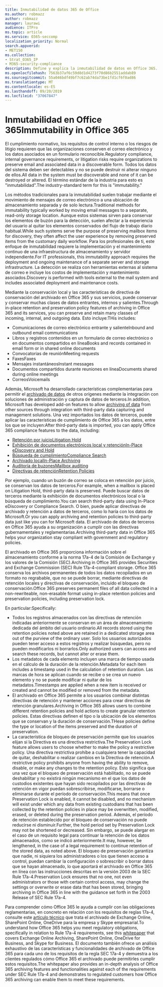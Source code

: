 ```yaml
---
title: Inmutabilidad de datos 365 de Office
ms.author: robmazz
author: robmazz
manager: laurawi
audience: ITPro
ms.topic: article
ms.service: O365-seccomp
localization_priority: Normal
search.appverid:
- MET150
ms.collection:
- Strat_O365_IP
- M365-security-compliance
description: Define y explica la inmutabilidad de datos en Office 365.
ms.openlocfilehash: 7563b37af6c59d8d1d4273f70d86b2551addab89
ms.sourcegitcommit: 55a046bdf49bf7c62ab74da73be1fd1cf6f0ad86
ms.translationtype: MT
ms.contentlocale: es-ES
ms.lasthandoff: 09/20/2019
ms.locfileid: "37067847"
---
```

# <a name="immutability-in-office-365"></a><span data-ttu-id="df9b6-103">Inmutabilidad en Office 365</span><span class="sxs-lookup"><span data-stu-id="df9b6-103">Immutability in Office 365</span></span>

<span data-ttu-id="df9b6-104">El cumplimiento normativo, los requisitos de control interno o los riesgos de litigio requieren que las organizaciones conserven el correo electrónico y los datos asociados en un formulario reconocible.</span><span class="sxs-lookup"><span data-stu-id="df9b6-104">Regulatory compliance, internal governance requirements, or litigation risks require organizations to preserve email and associated data in a discoverable form.</span></span> <span data-ttu-id="df9b6-105">Todos los datos del sistema deben ser detectables y no se puede destruir ni alterar ninguno de ellos.</span><span class="sxs-lookup"><span data-stu-id="df9b6-105">All data in the system must be discoverable and none of it can be destroyed or altered.</span></span> <span data-ttu-id="df9b6-106">El término estándar de la industria para esto es "inmutabilidad".</span><span class="sxs-lookup"><span data-stu-id="df9b6-106">The industry-standard term for this is "immutability."</span></span>

<span data-ttu-id="df9b6-107">Los métodos tradicionales para la inmutabilidad suelen trabajar mediante el movimiento de mensajes de correo electrónico a una ubicación de almacenamiento separada y de solo lectura.</span><span class="sxs-lookup"><span data-stu-id="df9b6-107">Traditional methods for immutability typically worked by moving email messages to a separate, read-only storage location.</span></span> <span data-ttu-id="df9b6-108">Aunque estos sistemas sirven para conservar los elementos de buzón para la detección, suelen afectar a la experiencia del usuario al quitar los elementos conservados del flujo de trabajo diario habitual.</span><span class="sxs-lookup"><span data-stu-id="df9b6-108">While such systems serve the purpose of preserving mailbox items for discovery, they often affect the user experience by removing preserved items from the customary daily workflow.</span></span> <span data-ttu-id="df9b6-109">Para los profesionales de ti, este enfoque de inmutabilidad requiere la implementación y el mantenimiento continuo de una infraestructura de almacenamiento y servidor independiente.</span><span class="sxs-lookup"><span data-stu-id="df9b6-109">For IT professionals, this immutability approach requires the deployment and ongoing maintenance of a separate server and storage infrastructure.</span></span> <span data-ttu-id="df9b6-110">La detección se realiza con herramientas externas al sistema de correo e incluye los costos de implementación y mantenimiento asociados.</span><span class="sxs-lookup"><span data-stu-id="df9b6-110">Discovery is performed with tools external to the mail system and includes associated deployment and maintenance costs.</span></span>

<span data-ttu-id="df9b6-111">Mediante la conservación local y las características de directiva de conservación del archivado en Office 365 y sus servicios, puede conservar y conservar muchas clases de datos entrantes, internos y salientes.</span><span class="sxs-lookup"><span data-stu-id="df9b6-111">Through in-place retention and preservation policy features of archiving in Office 365 and its services, you can preserve and retain many classes of incoming, internal, and outgoing data.</span></span> <span data-ttu-id="df9b6-112">Esto incluye:</span><span class="sxs-lookup"><span data-stu-id="df9b6-112">THis includes:</span></span>

- <span data-ttu-id="df9b6-113">Comunicaciones de correo electrónico entrante y saliente</span><span class="sxs-lookup"><span data-stu-id="df9b6-113">Inbound and outbound email communications</span></span>
- <span data-ttu-id="df9b6-114">Libros y registros contenidos en un formulario de correo electrónico o en documentos compartidos en línea</span><span class="sxs-lookup"><span data-stu-id="df9b6-114">Books and records contained in email form or in shared online documents</span></span>
- <span data-ttu-id="df9b6-115">Convocatorias de reunión</span><span class="sxs-lookup"><span data-stu-id="df9b6-115">Meeting requests</span></span>
- <span data-ttu-id="df9b6-116">Faxes</span><span class="sxs-lookup"><span data-stu-id="df9b6-116">Faxes</span></span>
- <span data-ttu-id="df9b6-117">Mensajes instantáneos</span><span class="sxs-lookup"><span data-stu-id="df9b6-117">Instant messages</span></span>
- <span data-ttu-id="df9b6-118">Documentos compartidos durante reuniones en línea</span><span class="sxs-lookup"><span data-stu-id="df9b6-118">Documents shared during online meetings</span></span>
- <span data-ttu-id="df9b6-119">Correos</span><span class="sxs-lookup"><span data-stu-id="df9b6-119">Voicemails</span></span>

<span data-ttu-id="df9b6-120">Además, Microsoft ha desarrollado características complementarias para permitir el [archivado de datos](https://support.office.com/article/Archiving-third-party-data-in-Office-365-0ce338d5-3666-4a18-86ab-c6910ff408cc) de otros orígenes mediante la integración con soluciones de administración y captura de datos de terceros.</span><span class="sxs-lookup"><span data-stu-id="df9b6-120">In addition, Microsoft has developed add-on features to allow [archiving of data](https://support.office.com/article/Archiving-third-party-data-in-Office-365-0ce338d5-3666-4a18-86ab-c6910ff408cc) from other sources through integration with third-party data capturing and management solutions.</span></span> <span data-ttu-id="df9b6-121">Una vez importados los datos de terceros, puede aplicar las características de cumplimiento de Office 365 a los datos, entre los que se incluyen:</span><span class="sxs-lookup"><span data-stu-id="df9b6-121">After third-party data is imported, you can apply Office 365 compliance features to the data, including:</span></span>

- [<span data-ttu-id="df9b6-122">Retención por juicio</span><span class="sxs-lookup"><span data-stu-id="df9b6-122">Litigation Hold</span></span>](/microsoft365/compliance/create-a-litigation-hold.md)
- [<span data-ttu-id="df9b6-123">Exhibición de documentos electrónicos local y retención</span><span class="sxs-lookup"><span data-stu-id="df9b6-123">In-Place eDiscovery and Hold</span></span>](/microsoft365/compliance/manage-legal-investigations.md)
- [<span data-ttu-id="df9b6-124">Búsqueda de cumplimiento</span><span class="sxs-lookup"><span data-stu-id="df9b6-124">Compliance Search</span></span>](/microsoft365/compliance/search-for-content.md)
- [<span data-ttu-id="df9b6-125">Archivado local</span><span class="sxs-lookup"><span data-stu-id="df9b6-125">In-Place Archiving</span></span>](/microsoft365/compliance/enable-archive-mailboxes.md)
- [<span data-ttu-id="df9b6-126">Auditoría de buzones</span><span class="sxs-lookup"><span data-stu-id="df9b6-126">Mailbox auditing</span></span>](/microsoft365/compliance/enable-mailbox-auditing.md)
- [<span data-ttu-id="df9b6-127">Directivas de retención</span><span class="sxs-lookup"><span data-stu-id="df9b6-127">Retention Policies</span></span>](/microsoft365/compliance/retention-policies.md)

<span data-ttu-id="df9b6-128">Por ejemplo, cuando un buzón de correo se coloca en retención por juicio, se conservan los datos de terceros.</span><span class="sxs-lookup"><span data-stu-id="df9b6-128">For example, when a mailbox is placed on Litigation Hold, third-party data is preserved.</span></span> <span data-ttu-id="df9b6-129">Puede buscar datos de terceros mediante la exhibición de documentos electrónicos local o la búsqueda de cumplimiento.</span><span class="sxs-lookup"><span data-stu-id="df9b6-129">You can search third-party data using In-Place eDiscovery or Compliance Search.</span></span> <span data-ttu-id="df9b6-130">O bien, puede aplicar directivas de archivado y retención a datos de terceros, como lo haría con los datos de Microsoft.</span><span class="sxs-lookup"><span data-stu-id="df9b6-130">Or you can apply archiving and retention policies to third-party data just like you can for Microsoft data.</span></span> <span data-ttu-id="df9b6-131">El archivado de datos de terceros en Office 365 ayuda a su organización a cumplir con las directivas gubernamentales y reglamentarias.</span><span class="sxs-lookup"><span data-stu-id="df9b6-131">Archiving third-party data in Office 365 helps your organization stay compliant with government and regulatory policies.</span></span>

<span data-ttu-id="df9b6-132">El archivado en Office 365 proporciona información sobre el almacenamiento conforme a la norma 17a-4 de la Comisión de Exchange y los valores de la Comisión (SEC).</span><span class="sxs-lookup"><span data-stu-id="df9b6-132">Archiving in Office 365 provides Securities and Exchange Commission (SEC) Rule 17a-4-compliant storage.</span></span> <span data-ttu-id="df9b6-133">Office 365 conserva los archivos permanentes de todos los datos recopilados en un formato no regrabable, que no se puede borrar, mediante directivas de retención locales y directivas de conservación, incluido el bloqueo de conservación.</span><span class="sxs-lookup"><span data-stu-id="df9b6-133">Office 365 preserves permanent files of all data collected in a non-rewriteable, non-erasable format using in-place retention policies and preservation policies, including preservation lock.</span></span>

<span data-ttu-id="df9b6-134">En particular:</span><span class="sxs-lookup"><span data-stu-id="df9b6-134">Specifically:</span></span>

- <span data-ttu-id="df9b6-135">Todos los registros almacenados con las directivas de retención indicadas anteriormente se conservan en un área de almacenamiento dedicada del ámbito del usuario ordinario.</span><span class="sxs-lookup"><span data-stu-id="df9b6-135">All records stored using the retention policies noted above are retained in a dedicated storage area out of the purview of the ordinary user.</span></span> <span data-ttu-id="df9b6-136">Solo los usuarios autorizados pueden tener acceso a estos registros y realizar búsquedas, pero no pueden modificarlos ni borrarlos.</span><span class="sxs-lookup"><span data-stu-id="df9b6-136">Only authorized users can access and search these records, but cannot alter or erase them.</span></span>
- <span data-ttu-id="df9b6-137">Los metadatos de cada elemento incluyen una marca de tiempo usada en el cálculo de la duración de la retención.</span><span class="sxs-lookup"><span data-stu-id="df9b6-137">Metadata for each item includes a timestamp used in the calculation of retention duration.</span></span> <span data-ttu-id="df9b6-138">Las marcas de hora se aplican cuando se recibe o se crea un nuevo elemento y no se puede modificar ni quitar de los metadatos.</span><span class="sxs-lookup"><span data-stu-id="df9b6-138">Timestamps are applied when a new item is received or created and cannot be modified or removed from the metadata.</span></span>
- <span data-ttu-id="df9b6-139">El archivado en Office 365 permite a los usuarios combinar distintas directivas de retención y mantener acciones para crear directivas de retención granulares.</span><span class="sxs-lookup"><span data-stu-id="df9b6-139">Archiving in Office 365 allows users to combine different retention policies and hold actions to create granular retention policies.</span></span> <span data-ttu-id="df9b6-140">Estas directivas definen el tipo o la ubicación de los elementos que se conservan y la duración de conservación.</span><span class="sxs-lookup"><span data-stu-id="df9b6-140">THese policies define the type or location of the items preserved and the duration of preservation.</span></span>
- <span data-ttu-id="df9b6-141">La característica de bloqueo de preservación permite que los usuarios elijan si la Directiva es una directiva restrictiva.</span><span class="sxs-lookup"><span data-stu-id="df9b6-141">The Preservation Lock feature allows users to choose whether to make the policy a restrictive policy.</span></span> <span data-ttu-id="df9b6-142">Una directiva restrictiva prohíbe a cualquiera tener la capacidad de quitar, deshabilitar o realizar cambios en la Directiva de retención.</span><span class="sxs-lookup"><span data-stu-id="df9b6-142">A restrictive policy prohibits anyone from having the ability to remove, disable, or make any changes to the retention policy.</span></span> <span data-ttu-id="df9b6-143">Esto significa que una vez que el bloqueo de preservación está habilitado, no se puede deshabilitar y no existirá ningún mecanismo en el que los datos de custodios existentes que hayan sido recopilados por las directivas de retención en vigor puedan sobrescribirse, modificarse, borrarse o eliminarse durante el período de conservación.</span><span class="sxs-lookup"><span data-stu-id="df9b6-143">This means that once Preservation Lock is enabled, it cannot be disabled, and no mechanism will exist under which any data from existing custodians that has been collected by the retention policies in place may be overwritten, modified, erased, or deleted during the preservation period.</span></span> <span data-ttu-id="df9b6-144">Además, el período de retención establecido por el bloqueo de conservación no puede reducirse ni disminuir.</span><span class="sxs-lookup"><span data-stu-id="df9b6-144">Further, the hold period set by Preservation Lock may not be shortened or decreased.</span></span> <span data-ttu-id="df9b6-145">Sin embargo, se puede alargar en el caso de un requisito legal para continuar la retención de los datos almacenados, como se indicó anteriormente.</span><span class="sxs-lookup"><span data-stu-id="df9b6-145">It may, however, be lengthened, in the case of a legal requirement to continue retention of the stored data, as noted above.</span></span> <span data-ttu-id="df9b6-146">El bloqueo de preservación garantiza que nadie, ni siquiera los administradores o los que tienen acceso a control, puedan cambiar la configuración o sobrescribir o borrar datos que se hayan almacenado, lo que aportará el archivado en Office 365 en línea con las instrucciones descritas en la versión 2003 de la SEC Rule 17a-4.</span><span class="sxs-lookup"><span data-stu-id="df9b6-146">Preservation Lock ensures that no one, not even administrators or those with certain control access, may change the settings or overwrite or erase data that has been stored, bringing archiving in Office 365 in line with the guidance set forth in the 2003 Release of SEC Rule 17a-4.</span></span>

<span data-ttu-id="df9b6-147">Para comprender cómo Office 365 le ayuda a cumplir con las obligaciones reglamentarias, en concreto en relación con los requisitos de reglas 17a-4, consulte este [artículo técnico](https://go.microsoft.com/fwlink/?linkid=830440) que trata el archivado de Exchange Online, SharePoint Online, OneDrive para la empresa y Skype empresarial.</span><span class="sxs-lookup"><span data-stu-id="df9b6-147">To understand how Office 365 helps you meet regulatory obligations, specifically in relation to Rule 17a-4 requirements, see this [whitepaper](https://go.microsoft.com/fwlink/?linkid=830440) that covers Exchange Online Archiving, SharePoint Online, OneDrive for Business, and Skype for Business.</span></span> <span data-ttu-id="df9b6-148">El documento también ofrece un análisis exhaustivo de las características y funcionalidades de archivado de Office 365 para cada uno de los requisitos de la regla SEC 17a-4 y demuestra a los clientes regulados cómo Office 365 el archivado puede permitirles cumplir estos requisitos.</span><span class="sxs-lookup"><span data-stu-id="df9b6-148">The whitepaper also provides an in-depth analysis of Office 365 archiving features and functionalities against each of the requirements under SEC Rule 17a-4 and demonstrates to regulated customers how Office 365 archiving can enable them to meet these requirements.</span></span>